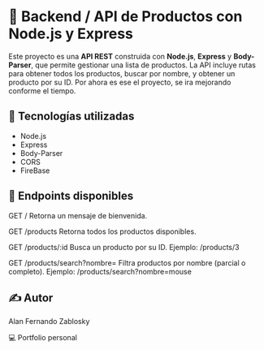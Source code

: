 # 🛒 Backend / API de Productos con Node.js y Express

Este proyecto es una **API REST** construida con **Node.js**, **Express** y **Body-Parser**, que permite gestionar una lista de productos. 
La API incluye rutas para obtener todos los productos, buscar por nombre, y obtener un producto por su ID.
Por ahora es ese el proyecto, se ira mejorando conforme el tiempo.
## 🚀 Tecnologías utilizadas

- Node.js
- Express
- Body-Parser
- CORS
- FireBase

## 🔌 Endpoints disponibles
GET /
    Retorna un mensaje de bienvenida.

GET /products
    Retorna todos los productos disponibles.

GET /products/:id
    Busca un producto por su ID.
    Ejemplo: /products/3

GET /products/search?nombre=
    Filtra productos por nombre (parcial o completo).
    Ejemplo: /products/search?nombre=mouse

## ✍️ Autor
Alan Fernando Zablosky

💻 Portfolio personal
